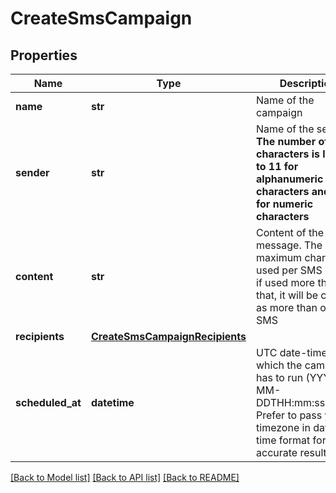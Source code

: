 # CreateSmsCampaign

## Properties
Name | Type | Description | Notes
------------ | ------------- | ------------- | -------------
**name** | **str** | Name of the campaign | 
**sender** | **str** | Name of the sender. **The number of characters is limited to 11 for alphanumeric characters and 15 for numeric characters** | 
**content** | **str** | Content of the message. The maximum characters used per SMS is 160, if used more than that, it will be counted as more than one SMS | 
**recipients** | [**CreateSmsCampaignRecipients**](CreateSmsCampaignRecipients.md) |  | [optional] 
**scheduled_at** | **datetime** | UTC date-time on which the campaign has to run (YYYY-MM-DDTHH:mm:ss.SSSZ). Prefer to pass your timezone in date-time format for accurate result. | [optional] 

[[Back to Model list]](../README.md#documentation-for-models) [[Back to API list]](../README.md#documentation-for-api-endpoints) [[Back to README]](../README.md)


